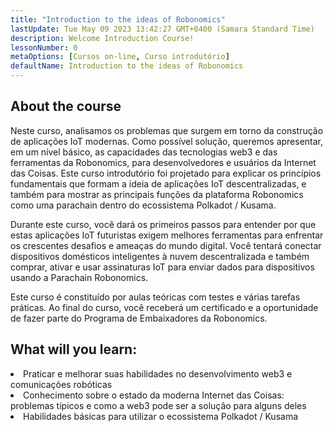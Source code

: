 ```yaml
---
title: "Introduction to the ideas of Robonomics"
lastUpdate: Tue May 09 2023 13:42:27 GMT+0400 (Samara Standard Time)
description: Welcome Introduction Course!
lessonNumber: 0
metaOptions: [Cursos on-line, Curso introdutório]
defaultName: Introduction to the ideas of Robonomics
---
```


## About the course

Neste curso, analisamos os problemas que surgem em torno da construção de aplicações IoT modernas. Como possível solução, queremos apresentar, em um nível básico, as capacidades das tecnologias web3 e das ferramentas da Robonomics, para desenvolvedores e usuários da Internet das Coisas. Este curso introdutório foi projetado para explicar os princípios fundamentais que formam a ideia de aplicações IoT descentralizadas, e também para mostrar as principais funções da plataforma Robonomics como uma parachain dentro do ecossistema Polkadot / Kusama.

Durante este curso, você dará os primeiros passos para entender por que estas aplicações IoT futuristas exigem melhores ferramentas para enfrentar os crescentes desafios e ameaças do mundo digital. Você tentará conectar dispositivos domésticos inteligentes à nuvem descentralizada e também comprar, ativar e usar assinaturas IoT para enviar dados para dispositivos usando a Parachain Robonomics.

Este curso é constituído por aulas teóricas com testes e várias tarefas práticas. Ao final do curso, você receberá um certificado e a oportunidade de fazer parte do Programa de Embaixadores da Robonomics.


## What will you learn:

<List type="plus">
  <li>
    Praticar e melhorar suas habilidades no desenvolvimento web3 e comunicações robóticas
  </li>
  <li>
    Conhecimento sobre o estado da moderna Internet das Coisas: problemas típicos e como a web3 pode ser a solução para alguns deles
  </li>
   <li>
    Habilidades básicas para utilizar o ecossistema Polkadot / Kusama
  </li>
</List>